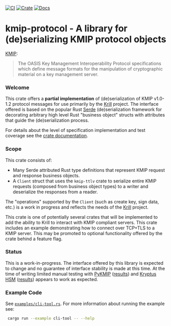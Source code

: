 [![CI](https://github.com/NLnetLabs/kmip-protocol/actions/workflows/ci.yml/badge.svg?branch=main)](https://github.com/NLnetLabs/kmip-protocol/actions/workflows/ci.yml)
[![Crate](https://img.shields.io/crates/v/kmip-protocol)](crates.io/crates/kmip-protocol)
[![Docs](https://img.shields.io/docsrs/kmip-protocol)](https://docs.rs/kmip-protocol/)

# kmip-protocol - A library for (de)serializing KMIP protocol objects

[KMIP](https://docs.oasis-open.org/kmip/spec/v1.0/kmip-spec-1.0.html):
> The OASIS Key Management Interoperability Protocol specifications which define message formats for the manipulation
> of cryptographic material on a key management server.

### Welcome

This crate offers a **partial implementation** of (de)serialization of KMIP v1.0-1.2 protocol messages for use
primarily by the [Krill](https://nlnetlabs.nl/projects/rpki/krill/) project. The interface offered is based on the
popular Rust [Serde](https://serde.rs/) (de)serialization framework for decorating arbitrary high level Rust "business 
object" structs with attributes that guide the (de)serialization process.

For details about the level of specification implementation and test coverage see the [crate documentation](https://docs.rs/kmip-protocol/).

### Scope

This crate consists of:
  - Many Serde attributed Rust type definitions that represent KMIP request and response business objects.
  - A `Client` struct that uses the `kmip-ttlv` crate to serialize entire KMIP requests (composed from business object
    types) to a writer and deserialize the responses from a reader.

The "operations" supported by the `Client` (such as create key, sign data, etc.) is a work in progress and reflects
the needs of the [Krill](https://nlnetlabs.nl/projects/rpki/krill/) project.

This crate is one of potentially several crates that will be implemented to add the ability to Krill to interact with
KMIP compliant servers. This crate includes an example demonstrating how to connect over TCP+TLS to a KMIP server. This
may be promoted to optional functionality offered by the crate behind a feature flag.

### Status

This is a work-in-progress. The interface offered by this library is expected to change and no guarantee of interface
stability is made at this time. At the time of writing limited manual testing with [PyKMIP](https://pykmip.readthedocs.io/)
([results](https://github.com/NLnetLabs/kmip-protocol/issues/14)) and [Kryptus HSM](https://kryptus.com/en/cloud-hsm/)
([results](https://github.com/NLnetLabs/kmip-protocol/issues/15)) appears to work as expected.

### Example Code

See [`examples/cli-tool.rs`](examples/cli-tool.rs). For more information about running the example see:

```bash
 cargo run --example cli-tool -- --help
```
